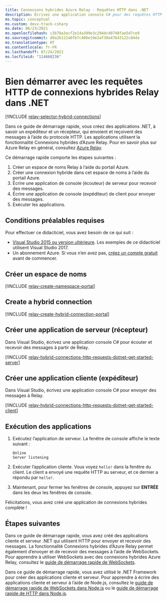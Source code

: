 ```yaml
---
title: Connexions hybrides Azure Relay - Requêtes HTTP dans .NET
description: Écrivez une application console C# pour des requêtes HTTP de connexions hybrides Azure Relay dans .NET.
ms.topic: conceptual
ms.custom: devx-track-csharp
ms.date: 06/23/2021
ms.openlocfilehash: c3b78a3acf2e14a399e3c294dc40748fae5d7ce9
ms.sourcegitcommit: d9a2b122a6fb7c406e19e2af30a47643122c04da
ms.translationtype: HT
ms.contentlocale: fr-FR
ms.lasthandoff: 07/24/2021
ms.locfileid: "114668236"
---
```

# <a name="get-started-with-relay-hybrid-connections-http-requests-in-net"></a>Bien démarrer avec les requêtes HTTP de connexions hybrides Relay dans .NET
[!INCLUDE [relay-selector-hybrid-connections](./includes/relay-selector-hybrid-connections.md)]

Dans ce guide de démarrage rapide, vous créez des applications .NET, à savoir un expéditeur et un récepteur, qui envoient et reçoivent des messages à l’aide du protocole HTTP. Les applications utilisent la fonctionnalité Connexions hybrides d’Azure Relay. Pour en savoir plus sur Azure Relay en général, consultez [Azure Relay](relay-what-is-it.md). 

Ce démarrage rapide comporte les étapes suivantes :

1. Créer un espace de noms Relay à l’aide du portail Azure.
2. Créer une connexion hybride dans cet espace de noms à l’aide du portail Azure.
3. Écrire une application de console (écouteur) de serveur pour recevoir des messages.
4. Écrire une application de console (expéditeur) de client pour envoyer des messages.
5. Exécuter les applications. 

## <a name="prerequisites"></a>Conditions préalables requises

Pour effectuer ce didacticiel, vous avez besoin de ce qui suit :

* [Visual Studio 2015 ou version ultérieure](https://www.visualstudio.com). Les exemples de ce didacticiel utilisent Visual Studio 2017.
* Un abonnement Azure. Si vous n’en avez pas, [créez un compte gratuit](https://azure.microsoft.com/free/) avant de commencer.

## <a name="create-a-namespace"></a>Créer un espace de noms
[!INCLUDE [relay-create-namespace-portal](./includes/relay-create-namespace-portal.md)]

## <a name="create-a-hybrid-connection"></a>Create a hybrid connection
[!INCLUDE [relay-create-hybrid-connection-portal](./includes/relay-create-hybrid-connection-portal.md)]

## <a name="create-a-server-application-listener"></a>Créer une application de serveur (récepteur)
Dans Visual Studio, écrivez une application console C# pour écouter et recevoir des messages à partir de Relay.

[!INCLUDE [relay-hybrid-connections-http-requests-dotnet-get-started-server](./includes/relay-hybrid-connections-http-requests-dotnet-get-started-server.md)]

## <a name="create-a-client-application-sender"></a>Créer une application cliente (expéditeur)
Dans Visual Studio, écrivez une application console C# pour envoyer des messages à Relay.

[!INCLUDE [relay-hybrid-connections-http-requests-dotnet-get-started-client](./includes/relay-hybrid-connections-http-requests-dotnet-get-started-client.md)]

## <a name="run-the-applications"></a>Exécution des applications
1. Exécutez l’application de serveur. La fenêtre de console affiche le texte suivant :

    ```
    Online
    Server listening
    ```
1. Exécuter l’application cliente. Vous voyez `hello!` dans la fenêtre du client. Le client a envoyé une requête HTTP au serveur, et ce dernier a répondu par `hello!`. 
3. Maintenant, pour fermer les fenêtres de console, appuyez sur **ENTRÉE** dans les deux les fenêtres de console. 

Félicitations, vous avez créé une application de connexions hybrides complète !

## <a name="next-steps"></a>Étapes suivantes

Dans ce guide de démarrage rapide, vous avez créé des applications cliente et serveur .NET qui utilisent HTTP pour envoyer et recevoir des messages. La fonctionnalité Connexions hybrides d’Azure Relay permet également d’envoyer et de recevoir des messages à l’aide de WebSockets. Pour apprendre à utiliser WebSockets avec des connexions hybrides Azure Relay, consultez le [guide de démarrage rapide de WebSockets](relay-hybrid-connections-dotnet-get-started.md).

Dans ce guide de démarrage rapide, vous avez utilisé le .NET Framework pour créer des applications cliente et serveur. Pour apprendre à écrire des applications cliente et serveur à l’aide de Node.js, consultez le [guide de démarrage rapide de WebSockets dans Node.js](relay-hybrid-connections-node-get-started.md) ou le [guide de démarrage rapide de HTTP dans Node.js](relay-hybrid-connections-http-requests-dotnet-get-started.md).
